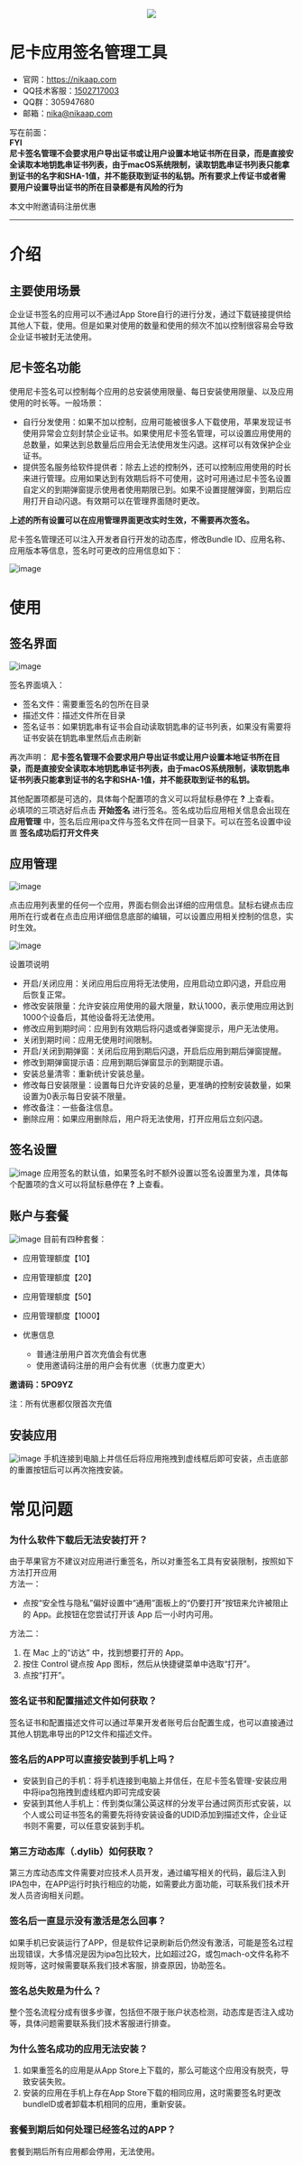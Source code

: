 <p align="center">
<img src="https://user-images.githubusercontent.com/99250217/192147461-f799305b-d876-45dc-bc32-6d73672dec75.png"/>
</p>

# 尼卡应用签名管理工具
- 官网：https://nikaap.com
- QQ技术客服：[1502717003](http://wpa.qq.com/msgrd?v=3&uin=1502717003&site=qq&menu=yes)
- QQ群：305947680
- 邮箱：nika@nikaap.com

写在前面：<br>
**FYI**<br>
**尼卡签名管理不会要求用户导出证书或让用户设置本地证书所在目录，而是直接安全读取本地钥匙串证书列表，由于macOS系统限制，读取钥匙串证书列表只能拿到证书的名字和SHA-1值，并不能获取到证书的私钥。所有要求上传证书或者需要用户设置导出证书的所在目录都是有风险的行为**

本文中附邀请码注册优惠

---
# 介绍
## 主要使用场景
企业证书签名的应用可以不通过App Store自行的进行分发，通过下载链接提供给其他人下载，使用。但是如果对使用的数量和使用的频次不加以控制很容易会导致企业证书被封无法使用。
## 尼卡签名功能
使用尼卡签名可以控制每个应用的总安装使用限量、每日安装使用限量、以及应用使用的时长等。一般场景：
- 自行分发使用：如果不加以控制，应用可能被很多人下载使用，苹果发现证书使用异常会立刻封禁企业证书。如果使用尼卡签名管理，可以设置应用使用的总数量，如果达到总数量后应用会无法使用发生闪退。这样可以有效保护企业证书。
- 提供签名服务给软件提供者：除去上述的控制外，还可以控制应用使用的时长来进行管理。应用如果达到有效期后将不可使用，这时可用通过尼卡签名设置自定义的到期弹窗提示使用者使用期限已到。如果不设置提醒弹窗，到期后应用打开自动闪退。有效期可以在管理界面随时更改。

**上述的所有设置可以在应用管理界面更改实时生效，不需要再次签名。**

尼卡签名管理还可以注入开发者自行开发的动态库，修改Bundle ID、应用名称、应用版本等信息，签名时可更改的应用信息如下：

![image](https://user-images.githubusercontent.com/99250217/192142683-b80ad846-f220-407b-893b-dc471955178b.png)

# 使用
## 签名界面
![image](https://user-images.githubusercontent.com/99250217/192143437-88a60771-956a-4eec-8e62-20e3539300e3.png)

签名界面填入：
- 签名文件：需要重签名的包所在目录
- 描述文件：描述文件所在目录
- 签名证书：如果钥匙串有证书会自动读取钥匙串的证书列表，如果没有需要将证书安装在钥匙串里然后点击刷新

再次声明：
**尼卡签名管理不会要求用户导出证书或让用户设置本地证书所在目录，而是直接安全读取本地钥匙串证书列表，由于macOS系统限制，读取钥匙串证书列表只能拿到证书的名字和SHA-1值，并不能获取到证书的私钥。**

其他配置项都是可选的，具体每个配置项的含义可以将鼠标悬停在 **?** 上查看。<br>
必填项的三项选好后点击 **开始签名** 进行签名。签名成功后应用相关信息会出现在 **应用管理** 中，签名后应用ipa文件与签名文件在同一目录下。可以在签名设置中设置 **签名成功后打开文件夹**

## 应用管理
![image](https://user-images.githubusercontent.com/99250217/192144040-020a479f-9cec-40aa-b9b2-6988bbe3f803.png)

点击应用列表里的任何一个应用，界面右侧会出详细的应用信息。鼠标右键点击应用所在行或者在点击应用详细信息底部的编辑，可以设置应用相关控制的信息，实时生效。

![image](https://user-images.githubusercontent.com/99250217/192144704-eea28ad5-670c-4596-a689-7fb7eb512697.png)

设置项说明
- 开启/关闭应用：关闭应用后应用将无法使用，应用启动立即闪退，开启应用后恢复正常。
- 修改安装限量：允许安装应用使用的最大限量，默认1000，表示使用应用达到1000个设备后，其他设备将无法使用。
- 修改应用到期时间：应用到有效期后将闪退或者弹窗提示，用户无法使用。
- 关闭到期时间：应用无使用时间限制。
- 开启/关闭到期弹窗：关闭后应用到期后闪退，开启后应用到期后弹窗提醒。
- 修改到期弹窗提示语：应用到期后弹窗显示的到期提示语。
- 安装总量清零：重新统计安装总量。
- 修改每日安装限量：设置每日允许安装的总量，更准确的控制安装数量，如果设置为0表示每日安装不限量。
- 修改备注：一些备注信息。
- 删除应用：如果应用删除后，用户将无法使用，打开应用后立刻闪退。

## 签名设置
![image](https://user-images.githubusercontent.com/99250217/192145124-33c848d6-ccd3-44df-baff-230d346e63ac.png)
应用签名的默认值，如果签名时不额外设置以签名设置里为准，具体每个配置项的含义可以将鼠标悬停在 **?** 上查看。

## 账户与套餐
![image](https://user-images.githubusercontent.com/99250217/192145342-605a32ac-a350-4abd-bd11-f7edc3918c60.png)
目前有四种套餐：
- 应用管理额度【10】
- 应用管理额度【20】
- 应用管理额度【50】
- 应用管理额度【1000】

- 优惠信息
  - 普通注册用户首次充值会有优惠
  - 使用邀请码注册的用户会有优惠（优惠力度更大）

**邀请码：5PO9YZ** 

注：所有优惠都仅限首次充值

## 安装应用
![image](https://user-images.githubusercontent.com/99250217/192145745-912875c0-b75b-4b43-845c-05bb8d230294.png)
手机连接到电脑上并信任后将应用拖拽到虚线框后即可安装，点击底部的重置按钮后可以再次拖拽安装。

# 常见问题
### 为什么软件下载后无法安装打开？<br>
由于苹果官方不建议对应用进行重签名，所以对重签名工具有安装限制，按照如下方法打开应用<br>
方法一：
- 点按“安全性与隐私”偏好设置中“通用”面板上的“仍要打开”按钮来允许被阻止的 App。此按钮在您尝试打开该 App 后一小时内可用。

方法二：
  1. 在 Mac 上的“访达” 中，找到想要打开的 App。
  2. 按住 Control 键点按 App 图标，然后从快捷键菜单中选取“打开”。
  3. 点按“打开”。
### 签名证书和配置描述文件如何获取？
签名证书和配置描述文件可以通过苹果开发者账号后台配置生成，也可以直接通过其他人钥匙串导出的P12文件和描述文件。
### 签名后的APP可以直接安装到手机上吗？
- 安装到自己的手机：将手机连接到电脑上并信任，在尼卡签名管理-安装应用中将ipa包拖拽到虚线框内即可完成安装
- 安装到其他人手机上：传到类似蒲公英这样的分发平台通过网页形式安装，以个人或公司证书签名的需要先将待安装设备的UDID添加到描述文件，企业证书则不需要，可以任意安装到手机。
### 第三方动态库（.dylib）如何获取？
第三方库动态库文件需要对应技术人员开发，通过编写相关的代码，最后注入到IPA包中，在APP运行时执行相应的功能，如需要此方面功能，可联系我们技术开发人员咨询相关问题。

### 签名后一直显示没有激活是怎么回事？
如果手机已安装运行了APP，但是软件记录刷新后仍然没有激活，可能是签名过程出现错误，大多情况是因为ipa包比较大，比如超过2G，或包mach-o文件名称不规则等，这时候需要联系我们技术客服，排查原因，协助签名。

### 签名总失败是为什么？
整个签名流程分成有很多步骤，包括但不限于账户状态检测，动态库是否注入成功等，具体问题需要联系我们技术客服进行排查。

### 为什么签名成功的应用无法安装？
1. 如果重签名的应用是从App Store上下载的，那么可能这个应用没有脱壳，导致安装失败。
2. 安装的应用在手机上存在App Store下载的相同应用，这时需要签名时更改bundleID或者卸载本机相同的应用，重新安装。

### 套餐到期后如何处理已经签名过的APP？
套餐到期后所有应用都会停用，无法使用。
